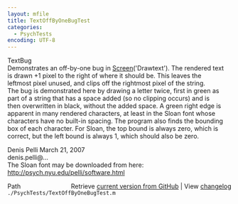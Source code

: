 ```yaml
---
layout: mfile
title: TextOffByOneBugTest
categories:
  - PsychTests
encoding: UTF-8
---
```


TextBug  
Demonstrates an off-by-one bug in [Screen](/docs/Screen)('Drawtext'). The rendered text  
is drawn +1 pixel to the right of where it should be. This leaves the  
leftmost pixel unused, and clips off the rightmost pixel of the string.  
The bug is demonstrated here by drawing a letter twice, first in green as  
part of a string that has a space added (so no clipping occurs) and is  
then overwritten in black, without the added space. A green right edge is  
apparent in many rendered characters, at least in the Sloan font whose  
characters have no built-in spacing. The program also finds the bounding  
box of each character. For Sloan, the top bound is always zero, which is  
correct, but the left bound is always 1, which should also be zero.  

Denis Pelli March 21, 2007  
denis.pelli@...  
The Sloan font may be downloaded from here:  
http://psych.nyu.edu/pelli/software.html  


<div class="code_header" style="text-align:right;">
  <span style="float:left;">Path&nbsp;&nbsp;</span> <span class="counter">Retrieve <a href=
  "https://raw.github.com/Psychtoolbox-3/Psychtoolbox-3/beta/./PsychTests/TextOffByOneBugTest.m">current version from GitHub</a> | View <a href=
  "https://github.com/Psychtoolbox-3/Psychtoolbox-3/commits/beta/./PsychTests/TextOffByOneBugTest.m">changelog</a></span>
</div>
<div class="code">
  <code>./PsychTests/TextOffByOneBugTest.m</code>
</div>
